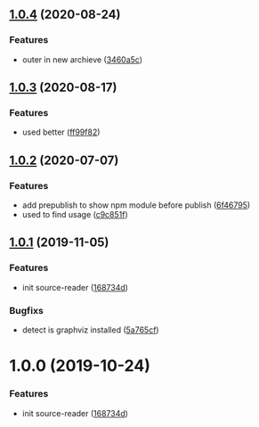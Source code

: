 ## [1.0.4](https://github.com/brizer/source-reader/compare/1.0.3...1.0.4) (2020-08-24)


### Features

* outer in new archieve ([3460a5c](https://github.com/brizer/source-reader/commit/3460a5c1f1f3556e774847d643da402f39493a20))



## [1.0.3](https://github.com/brizer/source-reader/compare/1.0.2...1.0.3) (2020-08-17)


### Features

* used better ([ff99f82](https://github.com/brizer/source-reader/commit/ff99f82f94c4ef8b6dbd68ddb66b36f1c85dd495))


## [1.0.2](https://github.com/brizer/source-reader/compare/1.0.1...1.0.2) (2020-07-07)


### Features

* add prepublish to show npm module before publish ([6f46795](https://github.com/brizer/source-reader/commit/6f46795e1afe089c7f56766dc8d673c81d9b0677))
* used to find usage ([c9c851f](https://github.com/brizer/source-reader/commit/c9c851f9056c8b8a2fadc0fca01f54822a718a55))



## [1.0.1](https://github.com/brizer/source-reader/compare/168734dbf309f06fb6de678d76c3e7f35fbb568d...1.0.1) (2019-11-05)


### Features

* init source-reader ([168734d](https://github.com/brizer/source-reader/commit/168734dbf309f06fb6de678d76c3e7f35fbb568d))

### Bugfixs

* detect is graphviz installed ([5a765cf](https://github.com/brizer/source-reader/commit/5a765cf))


# 1.0.0 (2019-10-24)


### Features

* init source-reader ([168734d](https://github.com/brizer/source-reader/commit/168734dbf309f06fb6de678d76c3e7f35fbb568d))



